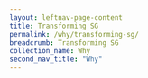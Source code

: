```yaml
---
layout: leftnav-page-content
title: Transforming SG
permalink: /why/transforming-sg/
breadcrumb: Transforming SG
collection_name: Why
second_nav_title: "Why"
---
```

